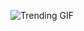 
<!-- GIF_SECTION -->
![Trending GIF](https://media3.giphy.com/media/v1.Y2lkPThiYjIxNzcyY2FpOGJlazZ0dnE4eWJsb28zYW5qcjg4MmxkdGVwODB0MDRndHRkNSZlcD12MV9naWZzX3NlYXJjaCZjdD1n/LaVp0AyqR5bGsC5Cbm/giphy.gif)
<!-- END_GIF_SECTION -->
